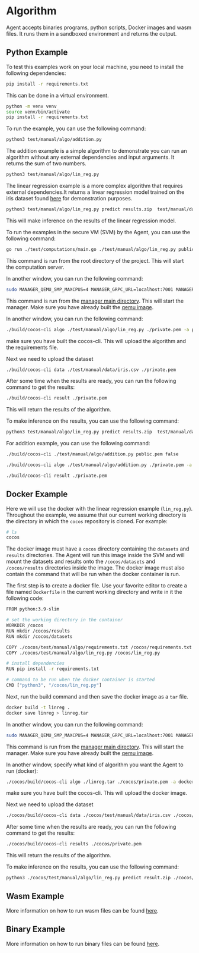 # Algorithm

Agent accepts binaries programs, python scripts, Docker images and wasm files. It runs them in a sandboxed environment and returns the output.

## Python Example

To test this examples work on your local machine, you need to install the following dependencies:

```bash
pip install -r requirements.txt
```

This can be done in a virtual environment.

```bash
python -m venv venv
source venv/bin/activate
pip install -r requirements.txt
```

To run the example, you can use the following command:

```bash
python3 test/manual/algo/addition.py
```

The addition example is a simple algorithm to demonstrate you can run an algorithm without any external dependencies and input arguments. It returns the sum of two numbers.

```bash
python3 test/manual/algo/lin_reg.py
```

The linear regression example is a more complex algorithm that requires external dependencies.It returns a linear regression model trained on the iris dataset found [here](../data/) for demonstration purposes.

```bash
python3 test/manual/algo/lin_reg.py predict results.zip  test/manual/data
```

This will make inference on the results of the linear regression model.

To run the examples in the secure VM (SVM) by the Agent, you can use the following command:

```bash
go run ./test/computations/main.go ./test/manual/algo/lin_reg.py public.pem false ./test/manual/data/iris.csv
```

This command is run from the root directory of the project. This will start the computation server.

In another window, you can run the following command:

```bash
sudo MANAGER_QEMU_SMP_MAXCPUS=4 MANAGER_GRPC_URL=localhost:7001 MANAGER_LOG_LEVEL=debug MANAGER_QEMU_USE_SUDO=false  MANAGER_QEMU_ENABLE_SEV=false MANAGER_QEMU_SEV_CBITPOS=51 MANAGER_QEMU_ENABLE_SEV_SNP=false MANAGER_QEMU_OVMF_CODE_FILE=/usr/share/edk2/x64/OVMF_CODE.fd MANAGER_QEMU_OVMF_VARS_FILE=/usr/share/edk2/x64/OVMF_VARS.fd go run main.go
```

This command is run from the [manager main directory](../../../cmd/manager/). This will start the manager. Make sure you have already built the [qemu image](../../../hal/linux/README.md).

In another window, you can run the following command:

```bash
./build/cocos-cli algo ./test/manual/algo/lin_reg.py ./private.pem -a python -r ./test/manual/algo/requirements.txt
```

make sure you have built the cocos-cli. This will upload the algorithm and the requirements file.

Next we need to upload the dataset

```bash
./build/cocos-cli data ./test/manual/data/iris.csv ./private.pem
```

After some time when the results are ready, you can run the following command to get the results:

```bash
./build/cocos-cli result ./private.pem
```

This will return the results of the algorithm.

To make inference on the results, you can use the following command:

```bash
python3 test/manual/algo/lin_reg.py predict results.zip  test/manual/data
```

For addition example, you can use the following command:

```bash
./build/cocos-cli ./test/manual/algo/addition.py public.pem false
```

```bash
./build/cocos-cli algo ./test/manual/algo/addition.py ./private.pem -a python --args="--a" --args="100" --args="--b" --args="20"
```

```bash
./build/cocos-cli result ./private.pem
```

## Docker Example

Here we will use the docker with the linear regression example (`lin_reg.py`). Throughout the example, we assume that our current working directory is the directory in which the `cocos` repository is cloned. For example:
```bash
# ls
cocos
```

The docker image must have a `cocos` directory containing the `datasets` and `results` directories. The Agent will run this image inside the SVM and will mount the datasets and results onto the `/cocos/datasets` and `/cocos/results` directories inside the image. The docker image must also contain the command that will be run when the docker container is run.

The first step is to create a docker file. Use your favorite editor to create a file named `Dockerfile` in the current working directory and write in it the following code:

```bash
FROM python:3.9-slim

# set the working directory in the container
WORKDIR /cocos
RUN mkdir /cocos/results
RUN mkdir /cocos/datasets 

COPY ./cocos/test/manual/algo/requirements.txt /cocos/requirements.txt
COPY ./cocos/test/manual/algo/lin_reg.py /cocos/lin_reg.py

# install dependencies
RUN pip install -r requirements.txt

# command to be run when the docker container is started
CMD ["python3", "/cocos/lin_reg.py"]
```

Next, run the build command and then save the docker image as a `tar` file.
```bash
docker build -t linreg .
docker save linreg > linreg.tar
```

In another window, you can run the following command:

```bash
sudo MANAGER_QEMU_SMP_MAXCPUS=4 MANAGER_GRPC_URL=localhost:7001 MANAGER_LOG_LEVEL=debug MANAGER_QEMU_USE_SUDO=false  MANAGER_QEMU_ENABLE_SEV=false MANAGER_QEMU_SEV_CBITPOS=51 MANAGER_QEMU_ENABLE_SEV_SNP=false MANAGER_QEMU_OVMF_CODE_FILE=/usr/share/edk2/x64/OVMF_CODE.fd MANAGER_QEMU_OVMF_VARS_FILE=/usr/share/edk2/x64/OVMF_VARS.fd go run main.go
```

This command is run from the [manager main directory](../../../cmd/manager/). This will start the manager. Make sure you have already built the [qemu image](../../../hal/linux/README.md).

In another window, specify what kind of algorithm you want the Agent to run (docker):

```bash
./cocos/build/cocos-cli algo ./linreg.tar ./cocos/private.pem -a docker
```

make sure you have built the cocos-cli. This will upload the docker image.

Next we need to upload the dataset

```bash
./cocos/build/cocos-cli data ./cocos/test/manual/data/iris.csv ./cocos/private.pem
```

After some time when the results are ready, you can run the following command to get the results:

```bash
./cocos/build/cocos-cli results ./cocos/private.pem
```

This will return the results of the algorithm.

To make inference on the results, you can use the following command:

```bash
python3 ./cocos/test/manual/algo/lin_reg.py predict result.zip ./cocos/test/manual/data
```

## Wasm Example

More information on how to run wasm files can be found [here](https://github.com/ultravioletrs/ai/tree/main/burn-algorithms).

## Binary Example

More information on how to run binary files can be found [here](https://github.com/ultravioletrs/ai/tree/main/burn-algorithms).
